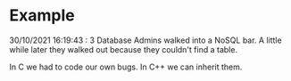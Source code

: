 # Example

<!-- replace-with-date starts -->
30/10/2021 16:19:43 : 3 Database Admins walked into a NoSQL bar. A little while later they walked out because they couldn't find a table.
<!-- replace-with-date ends -->

<!-- replace-with-joke starts -->
In C we had to code our own bugs. In C++ we can inherit them.
<!-- replace-with-joke ends -->